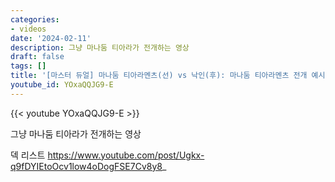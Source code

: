 ```yaml
---
categories:
- videos
date: '2024-02-11'
description: 그냥 마나둠 티아라가 전개하는 영상
draft: false
tags: []
title: '[마스터 듀얼] 마나둠 티아라멘츠(선) vs 낙인(후): 마나둠 티아라멘츠 전개 예시'
youtube_id: YOxaQQJG9-E
---
```



{{< youtube YOxaQQJG9-E >}}

그냥 마나둠 티아라가 전개하는 영상

덱 리스트
https://www.youtube.com/post/Ugkx-q9fDYIEtoOcv1low4oDogFSE7Cv8y8_